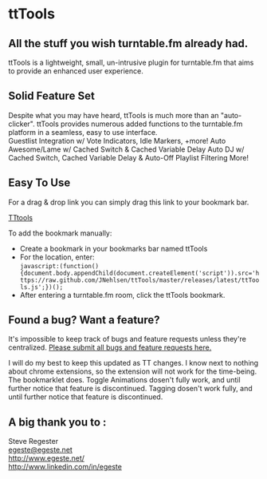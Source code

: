 # ttTools
## All the stuff you wish turntable.fm already had.

ttTools is a lightweight, small, un-intrusive plugin for turntable.fm that aims to provide an enhanced user experience. 

## Solid Feature Set
Despite what you may have heard, ttTools is much more than an "auto-clicker". ttTools provides numerous added functions to the turntable.fm platform in a seamless, easy to use interface.  
Guestlist Integration w/ Vote Indicators, Idle Markers, +more!
Auto Awesome/Lame w/ Cached Switch & Cached Variable Delay
Auto DJ w/ Cached Switch, Cached Variable Delay & Auto-Off
Playlist Filtering
More!

## Easy To Use
For a drag & drop link you can simply drag this link to your bookmark bar.

<a href="javascript:(function(){document.body.appendChild(document.createElement('script')).src='https://raw.github.com/JNehlsen/ttTools/master/releases/latest/ttTools.js';})();">TTtools</a>

To add the bookmark manually:

*   Create a bookmark in your bookmarks bar named ttTools  
*   For the location, enter:  
        `javascript:(function(){document.body.appendChild(document.createElement('script')).src='https://raw.github.com/JNehlsen/ttTools/master/releases/latest/ttTools.js';})();
`  
*   After entering a turntable.fm room, click the ttTools bookmark.

## Found a bug? Want a feature?
It's impossible to keep track of bugs and feature requests unless they're centralized. [Please submit all bugs and feature requests here.](https://github.com/egeste/ttTools/issues)

I will do my best to keep this updated as TT changes.
I know next to nothing about chrome extensions, so the extension will not work for the time-being. The bookmarklet does.
Toggle Animations dosen't fully work, and until further notice that feature is discontinued.
Tagging dosen't work fully, and until further notice that feature is discontinued. 

## A big thank you to :
Steve Regester  
egeste@egeste.net  
http://www.egeste.net/  
http://www.linkedin.com/in/egeste